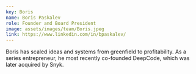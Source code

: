 ```yaml
---
key: Boris
name: Boris Paskalev
role: Founder and Board President
image: assets/images/team/Boris.jpeg
link: https://www.linkedin.com/in/bpaskalev/
---
```


Boris has scaled ideas and systems from greenfield to profitability. As a series entrepreneur, he most recently co-founded DeepCode, which was later acquired by Snyk.